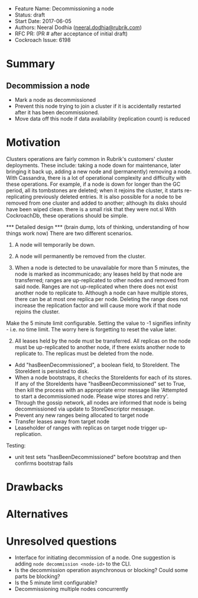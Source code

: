 - Feature Name: Decommissioning a node
- Status: draft
- Start Date: 2017-06-05
- Authors: Neeral Dodhia (neeral.dodhia@rubrik.com)
- RFC PR: (PR # after acceptance of initial draft)
- Cockroach Issue: 6198

# Summary
## Decommission a node
- Mark a node as decommissioned
- Prevent this node trying to join a cluster if it is accidentally restarted after it has been decommissioned.
- Move data off this node if data availability (replication count) is reduced

# Motivation
Clusters operations are fairly common in Rubrik's customers' cluster deployments. These include: taking a node down for maintenance, later bringing it back up, adding a new node and (permanently) removing a node. With Cassandra, there is a lot of operational complexity and difficulty with these operations. For example, if a node is down for longer than the GC period, all its tombstones are deleted; when it rejoins the cluster, it starts re-replicating previously deleted entries. It is also possible for a node to be removed from one cluster and added to another; although its disks should have been wiped clean. there is a small risk that they were not.sl With CockroachDb, these operations should be simple.

*** Detailed design ***
(brain dump, lots of thinking, understanding of how things work now)
There are two different scenarios.
1. A node will temporarily be down.
2. A node will permanently be removed from the cluster.

1. When a node is detected to be unavailable for more than 5 minutes, the node is marked as incommunicado; any leases held by that node are transferred; ranges are up-replicated to other nodes and removed from said node. Ranges are not up-replicated when there does not exist another node to replicate to. Although a node can have multiple stores, there can be at most one replica per node. Deleting the range does not increase the replication factor and will cause more work if that node rejoins the cluster.

Make the 5 minute limit configurable. Setting the value to -1 signifies infinity - i.e. no time limit. The worry here is forgetting to reset the value later. 

2. All leases held by the node must be transferred. All replicas on the node must be up-replicated to another node, if there exists another node to replicate to. The replicas must be deleted from the node.

- Add "hasBeenDecommissioned", a boolean field, to StoreIdent. The StoreIdent is persisted to disk.
- When a node bootstraps, it checks the StoreIdents for each of its stores. If any of the StoreIdents have "hasBeenDecommissioned" set to True, then kill the process with an appropriate error message like 'Attempted to start a decommissioned node. Please wipe stores and retry'.
- Through the gossip network, all nodes are informed that node is being decommissioned via update to StoreDescriptor message.
- Prevent any new ranges being allocated to target node
- Transfer leases away from target node
- Leaseholder of ranges with replicas on target node trigger up-replication.

Testing:
- unit test sets "hasBeenDecommissioned" before bootstrap and then confirms bootstrap fails

# Drawbacks

# Alternatives

# Unresolved questions
- Interface for initiating decommission of a node. One suggestion is adding `node decommission <node-id>` to the CLI.
- Is the decommission operation asynchronous or blocking? Could some parts be blocking?
- Is the 5 minute limit configurable?
- Decommissioning multiple nodes concurrently

